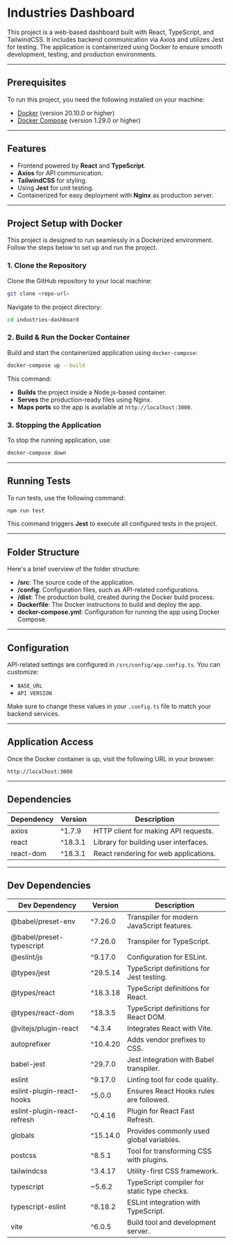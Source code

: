 # Industries Dashboard

This project is a web-based dashboard built with React, TypeScript, and TailwindCSS. It includes backend communication via Axios and utilizes Jest for testing. The application is containerized using Docker to ensure smooth development, testing, and production environments.

---

## Prerequisites

To run this project, you need the following installed on your machine:

- [Docker](https://www.docker.com/) (version 20.10.0 or higher)
- [Docker Compose](https://docs.docker.com/compose/) (version 1.29.0 or higher)

---

## Features

- Frontend powered by **React** and **TypeScript**.
- **Axios** for API communication.
- **TailwindCSS** for styling.
- Using **Jest** for unit testing.
- Containerized for easy deployment with **Nginx** as production server.

---

## Project Setup with Docker

This project is designed to run seamlessly in a Dockerized environment. Follow the steps below to set up and run the project.

### 1. Clone the Repository

Clone the GitHub repository to your local machine:

```bash
git clone <repo-url>
```

Navigate to the project directory:

```bash
cd industries-dashboard
```

### 2. Build & Run the Docker Container

Build and start the containerized application using `docker-compose`:

```bash
docker-compose up --build
```

This command:

- **Builds** the project inside a Node.js-based container.
- **Serves** the production-ready files using Nginx.
- **Maps ports** so the app is available at `http://localhost:3000`.

### 3. Stopping the Application

To stop the running application, use:

```bash
docker-compose down
```

---

## Running Tests

To run tests, use the following command:

```bash
npm run test
```

This command triggers **Jest** to execute all configured tests in the project.

---

## Folder Structure

Here's a brief overview of the folder structure:

- **/src**: The source code of the application.
- **/config**: Configuration files, such as API-related configurations.
- **/dist**: The production build, created during the Docker build process.
- **Dockerfile**: The Docker instructions to build and deploy the app.
- **docker-compose.yml**: Configuration for running the app using Docker Compose.

---

## Configuration

API-related settings are configured in `/src/config/app.config.ts`. You can customize:

- `BASE_URL`
- `API VERSION`

Make sure to change these values in your `.config.ts` file to match your backend services.

---

## Application Access

Once the Docker container is up, visit the following URL in your browser:

```plaintext
http://localhost:3000
```

---

## Dependencies

| Dependency  | Version   | Description                            |
|-------------|-----------|----------------------------------------|
| axios       | ^1.7.9    | HTTP client for making API requests.   |
| react       | ^18.3.1   | Library for building user interfaces. |
| react-dom   | ^18.3.1   | React rendering for web applications. |

---

## Dev Dependencies

| Dev Dependency          | Version   | Description                                  |
|--------------------------|-----------|----------------------------------------------|
| @babel/preset-env        | ^7.26.0   | Transpiler for modern JavaScript features.   |
| @babel/preset-typescript | ^7.26.0   | Transpiler for TypeScript.                  |
| @eslint/js               | ^9.17.0   | Configuration for ESLint.                   |
| @types/jest              | ^29.5.14  | TypeScript definitions for Jest testing.    |
| @types/react             | ^18.3.18  | TypeScript definitions for React.           |
| @types/react-dom         | ^18.3.5   | TypeScript definitions for React DOM.       |
| @vitejs/plugin-react     | ^4.3.4    | Integrates React with Vite.                 |
| autoprefixer             | ^10.4.20  | Adds vendor prefixes to CSS.                |
| babel-jest               | ^29.7.0   | Jest integration with Babel transpiler.     |
| eslint                   | ^9.17.0   | Linting tool for code quality.              |
| eslint-plugin-react-hooks| ^5.0.0    | Ensures React Hooks rules are followed.     |
| eslint-plugin-react-refresh | ^0.4.16| Plugin for React Fast Refresh.              |
| globals                  | ^15.14.0  | Provides commonly used global variables.    |
| postcss                  | ^8.5.1    | Tool for transforming CSS with plugins.     |
| tailwindcss              | ^3.4.17   | Utility-first CSS framework.                |
| typescript               | ~5.6.2    | TypeScript compiler for static type checks. |
| typescript-eslint        | ^8.18.2   | ESLint integration with TypeScript.         |
| vite                     | ^6.0.5    | Build tool and development server.          |
